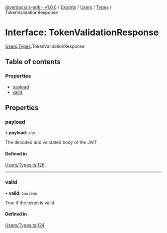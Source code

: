 [@verdocs/js-sdk - v1.0.0](../README.md) / [Exports](../modules.md) / [Users](../modules/Users.md) / [Types](../modules/Users.Types.md) / TokenValidationResponse

# Interface: TokenValidationResponse

[Users](../modules/Users.md).[Types](../modules/Users.Types.md).TokenValidationResponse

## Table of contents

### Properties

- [payload](Users.Types.TokenValidationResponse.md#payload)
- [valid](Users.Types.TokenValidationResponse.md#valid)

## Properties

### payload

• **payload**: `any`

The decoded and validated body of the JWT

#### Defined in

[Users/Types.ts:126](https://github.com/Verdocs/js-sdk/blob/4c3fec6/src/Users/Types.ts#L126)

___

### valid

• **valid**: `boolean`

True if the token is valid

#### Defined in

[Users/Types.ts:124](https://github.com/Verdocs/js-sdk/blob/4c3fec6/src/Users/Types.ts#L124)
